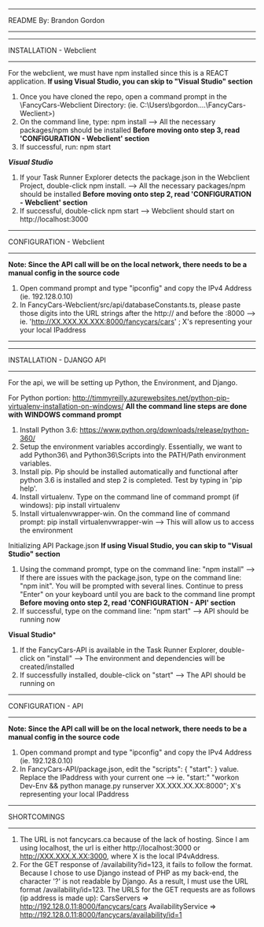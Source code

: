 ************************
README
By: Brandon Gordon
************************

*************************
INSTALLATION - Webclient
*************************
For the webclient, we must have npm installed since this is a REACT application.
**If using Visual Studio, you can skip to "Visual Studio" section**

1. Once you have cloned the repo, open a command prompt in the \FancyCars-Webclient Directory: 
(ie. C:\Users\bgordon\....\FancyCars-Weclient>)
2. On the command line, type: npm install
--> All the necessary packages/npm should be installed
**Before moving onto step 3, read 'CONFIGURATION - Webclient' section**
3. If successful, run: npm start

***Visual Studio***
1. If your Task Runner Explorer detects the package.json in the Webclient Project, double-click npm install.
--> All the necessary packages/npm should be installed
**Before moving onto step 2, read 'CONFIGURATION - Webclient' section**
2. If successful, double-click npm start
--> Webclient should start on http://localhost:3000

**************************
CONFIGURATION - Webclient
**************************
**Note: Since the API call will be on the local network, there needs to be a manual config in the source code**
1. Open command prompt and type "ipconfig" and copy the IPv4 Address (ie. 192.128.0.10)
2. In FancyCars-Webclient/src/api/databaseConstants.ts, please paste those digits into the URL strings after the http:// and before the :8000 
--> ie. 'http://XX.XXX.XX.XXX:8000/fancycars/cars' ; X's representing your your local IPaddress

-------------------------------------------------------------------------------------------------------------------------------------------

**************************
INSTALLATION - DJANGO API
**************************
For the api, we will be setting up Python, the Environment, and Django.

For Python portion: http://timmyreilly.azurewebsites.net/python-pip-virtualenv-installation-on-windows/
**All the command line steps are done with WINDOWS command prompt**

1. Install Python 3.6: https://www.python.org/downloads/release/python-360/
2. Setup the environment variables accordingly. Essentially, we want to add Python36\ and Python36\Scripts into the PATH/Path environment variables.
3. Install pip. Pip should be installed automatically and functional after python 3.6 is installed and step 2 is completed. Test by typing in 'pip help'.
4. Install virtualenv. Type on the command line of command prompt (if windows): pip install virtualenv
5. Install virtualenvwrapper-win. On the command line of command prompt: pip install virtualenvwrapper-win 
--> This will allow us to access the environment

Initializing API Package.json
**If using Visual Studio, you can skip to "Visual Studio" section**
1. Using the command prompt, type on the command line: "npm install"
--> If there are issues with the package.json, type on the command line: "npm init". You will be prompted with several lines. Continue to press "Enter" on your keyboard until you are back to the command line prompt
**Before moving onto step 2, read 'CONFIGURATION - API' section**
2. If successful, type on the command line: "npm start"
--> API should be running now

**Visual Studio***
1. If the FancyCars-API is available in the Task Runner Explorer, double-click on "install"
--> The environment and dependencies will be created/installed
2. If successfully installed, double-click on "start"
--> The API should be running on 


**********************
CONFIGURATION - API
**********************
**Note: Since the API call will be on the local network, there needs to be a manual config in the source code**
1. Open command prompt and type "ipconfig" and copy the IPv4 Address (ie. 192.128.0.10)
2. In FancyCars-API/package.json, edit the "scripts": { "start": } value. Replace the IPaddress with your current one
--> ie. "start:" "workon Dev-Env && python manage.py runserver XX.XXX.XX.XX:8000"; X's representing your local IPaddress

********************
SHORTCOMINGS
********************
1. The URL is not fancycars.ca because of the lack of hosting. Since I am using localhost, the url is either http://localhost:3000 or http://XXX.XXX.X.XX:3000, where X is the local IP4vAddress.
2. For the GET response of /availability?id=123, it fails to follow the format. Because I chose to use Django instead of PHP as my back-end, the character '?' is not readable by Django. As a result, I must use the URL format /availability/id=123.
The URLS for the GET requests are as follows (ip address is made up):
CarsServers => http://192.128.0.11:8000/fancycars/cars
AvailabilityService => http://192.128.0.11:8000/fancycars/availability/id=1
